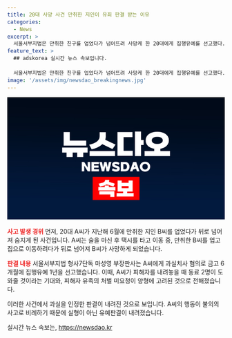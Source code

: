 ```yaml
---
title: 20대 사망 사건 만취한 지인이 유죄 판결 받는 이유
categories:
  - News
excerpt: >
  서울서부지법은 만취한 친구를 업었다가 넘어뜨려 사망케 한 20대에게 집행유예를 선고했다. A씨는 친구들과 술을 마신 뒤 택시를 타고 이동 중 만취한 B씨를 들고 집으로 가다가 넘어뜨려 사고가 발생했다. 판사는 A씨의 과실을 인정하면서도 A씨가 도움을 받을 것으로 기대했던 점과 피해자 가족의 처벌 원하지 않는 점을 고려해 집행유예 결정했다.
feature_text: >
  ## adskorea 실시간 뉴스 속보입니다.

  서울서부지법은 만취한 친구를 업었다가 넘어뜨려 사망케 한 20대에게 집행유예를 선고했다. A씨는 친구들과 술을 마신 뒤 택시를 타고 이동 중 만취한 B씨를 들고 집으로 가다가 넘어뜨려 사고가 발생했다. 판사는 A씨의 과실을 인정하면서도 A씨가 도움을 받을 것으로 기대했던 점과 피해자 가족의 처벌 원하지 않는 점을 고려해 집행유예 결정했다.
image: '/assets/img/newsdao_breakingnews.jpg'
---
```


<p><img src="/assets/img/newsdao_breakingnews.jpg" alt="adskorea 속보" /></p>

<p><b><span style="color: #ee2323;">사고 발생 경위</span></b>
먼저, 20대 A씨가 지난해 6월에 만취한 지인 B씨를 업었다가 뒤로 넘어져 숨지게 된 사건입니다. A씨는 술을 마신 후 택시를 타고 이동 중, 만취한 B씨를 업고 집으로 이동하려다가 뒤로 넘어져 B씨가 사망하게 되었습니다.</p>

<p><b><span style="color: #ee2323;">판결 내용</span></b>
서울서부지법 형사7단독 마성영 부장판사는 A씨에게 과실치사 혐의로 금고 6개월에 집행유예 1년을 선고했습니다. 이때, A씨가 피해자를 내려놓을 때 동료 2명이 도와줄 것이라는 기대와, 피해자 유족의 처벌 미요청이 양형에 고려된 것으로 전해졌습니다.</p>

<p>이러한 사건에서 과실을 인정한 판결이 내려진 것으로 보입니다. A씨의 행동이 불의의 사고로 비례하기 때문에 실형이 아닌 유예판결이 내려졌습니다.</p>
실시간 뉴스 속보는, <a href="https://newsdao.kr" rel="dofollow">https://newsdao.kr</a>


